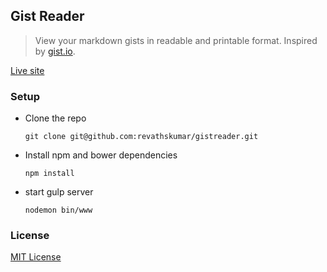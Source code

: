 ## Gist Reader

> View your markdown gists in readable and printable format. Inspired by <a href="http://gist.io">gist.io</a>.

[Live site](http://gistreader.herokuapp.com/)

### Setup

* Clone the repo

    `git clone git@github.com:revathskumar/gistreader.git`

* Install npm and bower dependencies

    `npm install`

* start gulp server

    `nodemon bin/www`

### License

[MIT License](http://revathskumar.mit-license.org/)